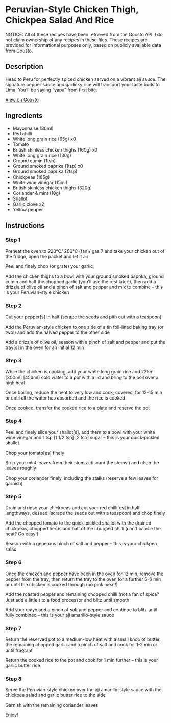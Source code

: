 # Peruvian-Style Chicken Thigh, Chickpea Salad And Rice

NOTICE: All of these recipes have been retrieved from the Gousto API. I do not claim ownership of any recipes in these files. These recipes are provided for informational purposes only, based on publicly available data from Gousto.

## Description

Head to Peru for perfectly spiced chicken served on a vibrant aji sauce. The signature pepper sauce and garlicky rice will transport your taste buds to Lima. You’ll be saying “yapa” from first bite.

[View on Gousto](https://www.gousto.co.uk/recipes/cookbook/peruvian-style-chicken-with-chickpea-salad-and-rice)

## Ingredients

- Mayonnaise (30ml)
- Red chilli
- White long grain rice (65g) x0
- Tomato
- British skinless chicken thighs (160g) x0
- White long grain rice (130g)
- Ground cumin (1tsp)
- Ground smoked paprika (1tsp) x0
- Ground smoked paprika (2tsp)
- Chickpeas (185g)
- White wine vinegar (15ml)
- British skinless chicken thighs (320g)
- Coriander & mint (10g)
- Shallot
- Garlic clove x2
- Yellow pepper

## Instructions


### Step 1

Preheat the oven to 220°C/ 200°C (fan)/ gas 7 and take your chicken out of the fridge, open the packet and let it air

Peel and finely chop (or grate) your garlic

Add the chicken thighs to a bowl with your ground smoked paprika, ground cumin and half the chopped garlic (you'll use the rest later!), then add a drizzle of olive oil and a pinch of salt and pepper and mix to combine – this is your Peruvian-style chicken


### Step 2

Cut your pepper[s] in half (scrape the seeds and pith out with a teaspoon)

Add the Peruvian-style chicken to one side of a tin foil-lined baking tray (or two!) and add the halved pepper to the other side

Add a drizzle of olive oil, season with a pinch of salt and pepper and put the tray[s] in the oven for an initial 12 min


### Step 3

While the chicken is cooking, add your white long grain rice and 225ml <span class="text-purple">[300ml] </span><span class="text-danger">[450ml]</span> cold water to a pot with a lid and bring to the boil over a high heat

Once boiling, reduce the heat to very low and cook, covered, for 12-15 min or until all the water has absorbed and the rice is cooked

Once cooked, transfer the cooked rice to a plate and reserve the pot


### Step 4

Peel and finely slice your shallot[s],<span class="text-danger"> </span>add them to a bowl with your white wine vinegar and 1 tsp<span class="text-purple"> [1 1/2 tsp]</span> <span class="text-danger">[2 tsp]</span> sugar – this is your quick-pickled shallot

Chop your tomato[es] finely

Strip your mint leaves from their stems (discard the stems!) and chop the leaves roughly

Chop your coriander finely, including the stalks (reserve a few leaves for garnish)


### Step 5

Drain and rinse your chickpeas and cut your red chilli[es] in half lengthways, deseed (scrape the seeds out with a teaspoon) and chop finely

Add the chopped tomato to the quick-pickled shallot with the drained chickpeas, chopped herbs and half of the chopped chilli (can't handle the heat? Go easy!)

Season with a generous pinch of salt and pepper – this is your chickpea salad


### Step 6

Once the chicken and pepper have been in the oven for 12 min, remove the pepper from the tray, then return the tray to the oven for a further 5-6 min or until the chicken is cooked through (no pink meat!)

Add the roasted pepper and remaining chopped chilli (not a fan of spice? Just add a little!) to a food processor and blitz until smooth

Add your mayo and a pinch of salt and pepper and continue to blitz until fully combined – this is your aji amarillo-style sauce


### Step 7

Return the reserved pot to a medium-low heat with a small knob of butter, the remaining chopped garlic and a pinch of salt and cook for 1-2 min or until fragrant

Return the cooked rice to the pot and cook for 1 min further – this is your garlic butter rice

### Step 8

Serve the Peruvian-style chicken over the aji amarillo-style sauce with the chickpea salad and garlic butter rice to the side

Garnish with the remaining coriander leaves

Enjoy!

